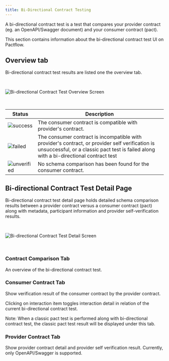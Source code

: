 ```yaml
---
title: Bi-Directional Contract Testing
---
```


A bi-directional contract test is a test that compares your provider contract (eg. an OpenAPI/Swagger document) and your consumer contract (pact).

This section contains information about the bi-directional contract test UI on Pactflow.

## Overview tab

Bi-directional contract test results are listed one the overview tab.

&nbsp;

![Bi-directional Contract Test Overview Screen](/ui/bdct-overview.png)

&nbsp;

<div class="status-table">

| Status | Description |
|-------------|-------------|
| ![success](/ui/success.png) | The consumer contract is compatible with provider's contract.|
| ![failed](/ui/failed.png) | The consumer contract is incompatible with provider's contract, or provider self verification is unsuccessful, or a classic pact test is failed along with a bi-directional contract test|
| ![unverified](/ui/unverified.png) | No schema comparison has been found for the consumer contract. |

</div>

## Bi-directional Contract Test Detail Page

Bi-directional contract test detail page holds detailed schema comparison results between a provider contract versus a consumer contract (pact) along with metadata, participant information and provider self-verification results.

&nbsp;

![Bi-directional Contract Test Detail Screen](/ui/bdct-cross-comparison.png)

&nbsp;

### Contract Comparison Tab
An overview of the bi-directional contract test.

### Consumer Contract Tab
Show verification result of the consumer contract by the provider contract.

Clicking on interaction item toggles interaction detail in relation of the current bi-directional contract test.

Note: When a classic pact test is performed along with bi-directional contract test, the classic pact test result will be displayed under this tab.

### Provider Contract Tab
Show provider contract detail and provider self verification result. Currently, only OpenAPI/Swagger is supported. 

